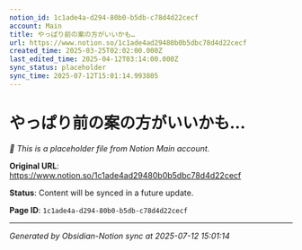 ```yaml
---
notion_id: 1c1ade4a-d294-80b0-b5db-c78d4d22cecf
account: Main
title: やっぱり前の案の方がいいかも…
url: https://www.notion.so/1c1ade4ad29480b0b5dbc78d4d22cecf
created_time: 2025-03-25T02:02:00.000Z
last_edited_time: 2025-04-12T03:14:00.000Z
sync_status: placeholder
sync_time: 2025-07-12T15:01:14.993805
---
```


# やっぱり前の案の方がいいかも…

*🔄 This is a placeholder file from Notion Main account.*

**Original URL**: https://www.notion.so/1c1ade4ad29480b0b5dbc78d4d22cecf

**Status**: Content will be synced in a future update.

**Page ID**: `1c1ade4a-d294-80b0-b5db-c78d4d22cecf`

---

*Generated by Obsidian-Notion sync at 2025-07-12 15:01:14*
